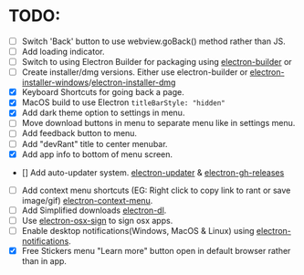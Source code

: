 # TODO:
 - [ ] Switch 'Back' button to use webview.goBack() method rather than JS.
 - [ ] Add loading indicator.
 - [ ] Switch to using Electron Builder for packaging using [electron-builder](https://www.npmjs.com/package/electron-builder) or
 - [ ] Create installer/dmg versions. Either use electron-builder or [electron-installer-windows](https://www.npmjs.com/package/electron-installer-windows)/[electron-installer-dmg](https://www.npmjs.com/package/electron-installer-dmg)
 - [x] Keyboard Shortcuts for going back a page.
 - [x] MacOS build to use Electron `titleBarStyle: "hidden"`
 - [x] Add dark theme option to settings in menu.
 - [ ] Move download buttons in menu to separate menu like in settings menu.
 - [ ] Add feedback button to menu.
 - [ ] Add "devRant" title to center menubar.
 - [x] Add app info to bottom of menu screen.
 - [] Add auto-updater system. [electron-updater](https://www.npmjs.com/package/electron-updater) & [electron-gh-releases](https://www.npmjs.com/package/electron-gh-releases)
 - [ ] Add context menu shortcuts (EG: Right click to copy link to rant or save image/gif) [electron-context-menu](https://www.npmjs.com/package/electron-context-menu).
 - [ ] Add Simplified downloads [electron-dl](https://www.npmjs.com/package/electron-dl).
 - [ ] Use [electron-osx-sign](https://www.npmjs.com/package/electron-osx-sign) to sign osx apps.
 - [ ] Enable desktop notifications(Windows, MacOS & Linux) using [electron-notifications](https://www.npmjs.com/package/electron-notifications).
 - [x] Free Stickers menu "Learn more" button open in default browser rather than in app.

